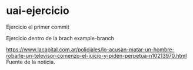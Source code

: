 # uai-ejercicio

Ejercicio el primer commit

Ejercicio dentro de la brach example-branch

https://www.lacapital.com.ar/policiales/lo-acusan-matar-un-hombre-robarle-un-televisor-comenzo-el-juicio-y-piden-perpetua-n10213970.html
Fuente de la noticia.